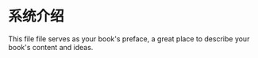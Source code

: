 # 系统介绍

This file file serves as your book's preface, a great place to describe your book's content and ideas.

